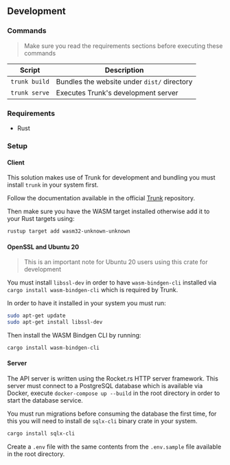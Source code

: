 ## Development

### Commands

> Make sure you read the requirements sections before executing these commands

Script | Description
--- | ---
`trunk build` | Bundles the website under `dist/` directory
`trunk serve` | Executes Trunk's development server

### Requirements

- Rust

### Setup

#### Client

This solution makes use of Trunk for development and bundling you must
install `trunk` in your system first.

Follow the documentation available in the official [Trunk](https://github.com/thedodd/trunk)
repository.

Then make sure you have the WASM target installed otherwise
add it to your Rust targets using:

```bash
rustup target add wasm32-unknown-unknown
```

#### OpenSSL and Ubuntu 20

> This is an important note for Ubuntu 20 users using this crate for development

You must install `libssl-dev` in order to have `wasm-bindgen-cli` installed
via `cargo install wasm-bindgen-cli` which is required by Trunk.

In order to have it installed in your system you must run:

```bash
sudo apt-get update
sudo apt-get install libssl-dev
```

Then install the WASM Bindgen CLI by running:

```bash
cargo install wasm-bindgen-cli
```

#### Server

The API server is written using the Rocket.rs HTTP server framework.
This server must connect to a PostgreSQL database which is
available via Docker, execute `docker-compose up --build` in
the root directory in order to start the database service.

You must run migrations before consuming the database the first
time, for this you will need to install de `sqlx-cli` binary crate
in your system.

```bash
cargo install sqlx-cli
```

Create a `.env` file with the same contents from the `.env.sample`
file available in the root directory.
